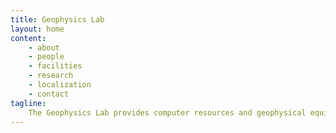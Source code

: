 ```yaml
---
title: Geophysics Lab
layout: home
content:
    - about
    - people
    - facilities
    - research
    - localization
    - contact
tagline:
    The Geophysics Lab provides computer resources and geophysical equipments to support research projects involving mineral and hydrocarbon exploration, impact crater modelling, energy resources and environmental problems.
---
```

